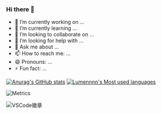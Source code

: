 ### Hi there 👋

- 🔭 I’m currently working on ...
- 🌱 I’m currently learning ...
- 👯 I’m looking to collaborate on ...
- 🤔 I’m looking for help with ...
- 💬 Ask me about ...
- 📫 How to reach me: ...
- 😄 Pronouns: ...
- ⚡ Fun fact: ...

[![Anurag's GitHub stats](https://github-readme-stats.vercel.app/api?username=Lumennnn&show_icons=true)](https://github.com/anuraghazra/github-readme-stats)
[![Lumennnn's Most used languages](https://github-readme-stats.vercel.app/api/top-langs?username=Lumennnn&layout=compact&hide_border=true&langs_count=10)](https://github.com/anuraghazra/github-readme-stats)

![Metrics](https://metrics.lecoq.io/Lumennnn?template=classic&config.timezone=Asia%2FShanghai)

![VSCode徽章](https://img.shields.io/badge/%E5%86%99%E4%BD%9C%E5%B7%A5%E5%85%B7-VS%20Code-blue)

